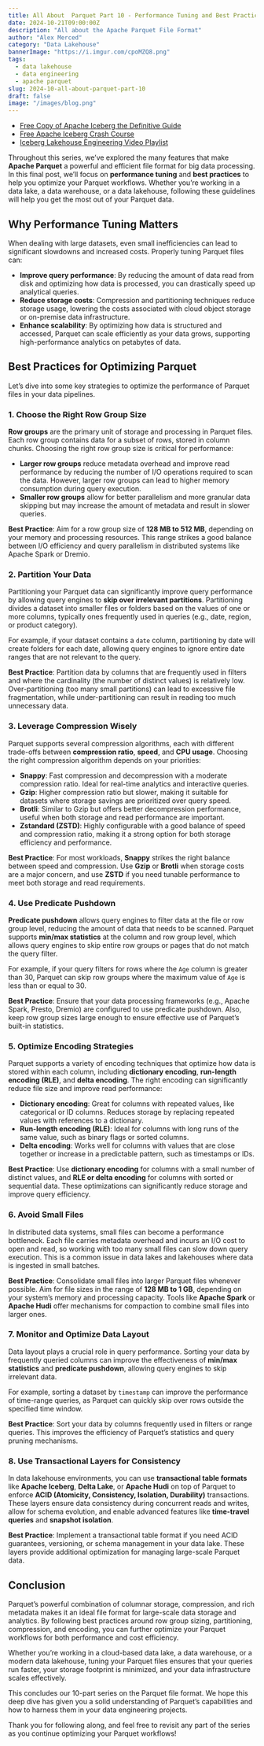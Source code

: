 ```yaml
---
title: All About  Parquet Part 10 - Performance Tuning and Best Practices with Parquet
date: 2024-10-21T09:00:00Z
description: "All about the Apache Parquet File Format"
author: "Alex Merced"
category: "Data Lakehouse"
bannerImage: "https://i.imgur.com/cpoMZQ8.png"
tags:
  - data lakehouse
  - data engineering
  - apache parquet
slug: 2024-10-all-about-parquet-part-10
draft: false
image: "/images/blog.png"
---
```


- [Free Copy of Apache Iceberg the Definitive Guide](https://hello.dremio.com/wp-apache-iceberg-the-definitive-guide-reg.html?utm_source=alexmerced&utm_medium=external_blog&utm_campaign=allaboutparquet)
- [Free Apache Iceberg Crash Course](https://hello.dremio.com/webcast-an-apache-iceberg-lakehouse-crash-course-reg.html?utm_source=alexmerced&utm_medium=external_blog&utm_campaign=allaboutparquet)
- [Iceberg Lakehouse Engineering Video Playlist](https://www.youtube.com/watch?v=SIriNcVIGJQ&list=PLsLAVBjQJO0p0Yq1fLkoHvt2lEJj5pcYe)

Throughout this series, we’ve explored the many features that make **Apache Parquet** a powerful and efficient file format for big data processing. In this final post, we’ll focus on **performance tuning** and **best practices** to help you optimize your Parquet workflows. Whether you’re working in a data lake, a data warehouse, or a data lakehouse, following these guidelines will help you get the most out of your Parquet data.

## Why Performance Tuning Matters

When dealing with large datasets, even small inefficiencies can lead to significant slowdowns and increased costs. Properly tuning Parquet files can:

- **Improve query performance**: By reducing the amount of data read from disk and optimizing how data is processed, you can drastically speed up analytical queries.
- **Reduce storage costs**: Compression and partitioning techniques reduce storage usage, lowering the costs associated with cloud object storage or on-premise data infrastructure.
- **Enhance scalability**: By optimizing how data is structured and accessed, Parquet can scale efficiently as your data grows, supporting high-performance analytics on petabytes of data.

## Best Practices for Optimizing Parquet

Let’s dive into some key strategies to optimize the performance of Parquet files in your data pipelines.

### 1. Choose the Right Row Group Size

**Row groups** are the primary unit of storage and processing in Parquet files. Each row group contains data for a subset of rows, stored in column chunks. Choosing the right row group size is critical for performance:

- **Larger row groups** reduce metadata overhead and improve read performance by reducing the number of I/O operations required to scan the data. However, larger row groups can lead to higher memory consumption during query execution.
- **Smaller row groups** allow for better parallelism and more granular data skipping but may increase the amount of metadata and result in slower queries.

**Best Practice**: Aim for a row group size of **128 MB to 512 MB**, depending on your memory and processing resources. This range strikes a good balance between I/O efficiency and query parallelism in distributed systems like Apache Spark or Dremio.

### 2. Partition Your Data

Partitioning your Parquet data can significantly improve query performance by allowing query engines to **skip over irrelevant partitions**. Partitioning divides a dataset into smaller files or folders based on the values of one or more columns, typically ones frequently used in queries (e.g., date, region, or product category).

For example, if your dataset contains a `date` column, partitioning by date will create folders for each date, allowing query engines to ignore entire date ranges that are not relevant to the query.

**Best Practice**: Partition data by columns that are frequently used in filters and where the cardinality (the number of distinct values) is relatively low. Over-partitioning (too many small partitions) can lead to excessive file fragmentation, while under-partitioning can result in reading too much unnecessary data.

### 3. Leverage Compression Wisely

Parquet supports several compression algorithms, each with different trade-offs between **compression ratio**, **speed**, and **CPU usage**. Choosing the right compression algorithm depends on your priorities:

- **Snappy**: Fast compression and decompression with a moderate compression ratio. Ideal for real-time analytics and interactive queries.
- **Gzip**: Higher compression ratio but slower, making it suitable for datasets where storage savings are prioritized over query speed.
- **Brotli**: Similar to Gzip but offers better decompression performance, useful when both storage and read performance are important.
- **Zstandard (ZSTD)**: Highly configurable with a good balance of speed and compression ratio, making it a strong option for both storage efficiency and performance.

**Best Practice**: For most workloads, **Snappy** strikes the right balance between speed and compression. Use **Gzip** or **Brotli** when storage costs are a major concern, and use **ZSTD** if you need tunable performance to meet both storage and read requirements.

### 4. Use Predicate Pushdown

**Predicate pushdown** allows query engines to filter data at the file or row group level, reducing the amount of data that needs to be scanned. Parquet supports **min/max statistics** at the column and row group level, which allows query engines to skip entire row groups or pages that do not match the query filter.

For example, if your query filters for rows where the `Age` column is greater than 30, Parquet can skip row groups where the maximum value of `Age` is less than or equal to 30.

**Best Practice**: Ensure that your data processing frameworks (e.g., Apache Spark, Presto, Dremio) are configured to use predicate pushdown. Also, keep row group sizes large enough to ensure effective use of Parquet’s built-in statistics.

### 5. Optimize Encoding Strategies

Parquet supports a variety of encoding techniques that optimize how data is stored within each column, including **dictionary encoding**, **run-length encoding (RLE)**, and **delta encoding**. The right encoding can significantly reduce file size and improve read performance:

- **Dictionary encoding**: Great for columns with repeated values, like categorical or ID columns. Reduces storage by replacing repeated values with references to a dictionary.
- **Run-length encoding (RLE)**: Ideal for columns with long runs of the same value, such as binary flags or sorted columns.
- **Delta encoding**: Works well for columns with values that are close together or increase in a predictable pattern, such as timestamps or IDs.

**Best Practice**: Use **dictionary encoding** for columns with a small number of distinct values, and **RLE or delta encoding** for columns with sorted or sequential data. These optimizations can significantly reduce storage and improve query efficiency.

### 6. Avoid Small Files

In distributed data systems, small files can become a performance bottleneck. Each file carries metadata overhead and incurs an I/O cost to open and read, so working with too many small files can slow down query execution. This is a common issue in data lakes and lakehouses where data is ingested in small batches.

**Best Practice**: Consolidate small files into larger Parquet files whenever possible. Aim for file sizes in the range of **128 MB to 1 GB**, depending on your system’s memory and processing capacity. Tools like **Apache Spark** or **Apache Hudi** offer mechanisms for compaction to combine small files into larger ones.

### 7. Monitor and Optimize Data Layout

Data layout plays a crucial role in query performance. Sorting your data by frequently queried columns can improve the effectiveness of **min/max statistics** and **predicate pushdown**, allowing query engines to skip irrelevant data.

For example, sorting a dataset by `timestamp` can improve the performance of time-range queries, as Parquet can quickly skip over rows outside the specified time window.

**Best Practice**: Sort your data by columns frequently used in filters or range queries. This improves the efficiency of Parquet’s statistics and query pruning mechanisms.

### 8. Use Transactional Layers for Consistency

In data lakehouse environments, you can use **transactional table formats** like **Apache Iceberg**, **Delta Lake**, or **Apache Hudi** on top of Parquet to enforce **ACID (Atomicity, Consistency, Isolation, Durability)** transactions. These layers ensure data consistency during concurrent reads and writes, allow for schema evolution, and enable advanced features like **time-travel queries** and **snapshot isolation**.

**Best Practice**: Implement a transactional table format if you need ACID guarantees, versioning, or schema management in your data lake. These layers provide additional optimization for managing large-scale Parquet data.

## Conclusion

Parquet’s powerful combination of columnar storage, compression, and rich metadata makes it an ideal file format for large-scale data storage and analytics. By following best practices around row group sizing, partitioning, compression, and encoding, you can further optimize your Parquet workflows for both performance and cost efficiency.

Whether you’re working in a cloud-based data lake, a data warehouse, or a modern data lakehouse, tuning your Parquet files ensures that your queries run faster, your storage footprint is minimized, and your data infrastructure scales effectively.

This concludes our 10-part series on the Parquet file format. We hope this deep dive has given you a solid understanding of Parquet’s capabilities and how to harness them in your data engineering projects.

Thank you for following along, and feel free to revisit any part of the series as you continue optimizing your Parquet workflows!
